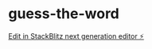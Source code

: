 # guess-the-word

[Edit in StackBlitz next generation editor ⚡️](https://stackblitz.com/~/github.com/eslamabdallah74/guess-the-word)